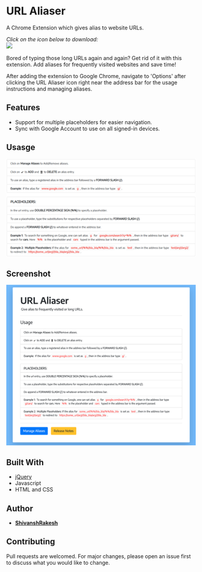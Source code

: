 # URL Aliaser

A Chrome Extension which gives alias to website URLs.

_Click on the icon below to download:_ \
[![](https://developer.chrome.com/webstore/images/ChromeWebStore_Badge_v2_340x96.png)](https://chrome.google.com/webstore/detail/url-aliaser/dpmjkbfpciagadmabadpflnhlkhcaaii)

Bored of typing those long URLs again and again? Get rid of it with this extension. Add aliases for frequently visited websites and save time!

After adding the extension to Google Chrome, navigate to 'Options' after clicking the URL Aliaser icon right near the address bar for the usage instructions and managing aliases.

## Features

* Support for multiple placeholders for easier navigation.
* Sync with Google Account to use on all signed-in devices.

## Usasge

![](https://github.com/ShivanshRakesh/url-aliaser/blob/master/images/usage_instructions.png)

## Screenshot
![](https://github.com/ShivanshRakesh/url-aliaser/blob/master/images/Screenshot.png)
## Built With

* [jQuery](https://api.jquery.com/)
* Javascript
* HTML and CSS

## Author

* [**ShivanshRakesh**](https://github.com/ShivanshRakesh)

## Contributing
Pull requests are welcomed. For major changes, please open an issue first to discuss what you would like to change.
